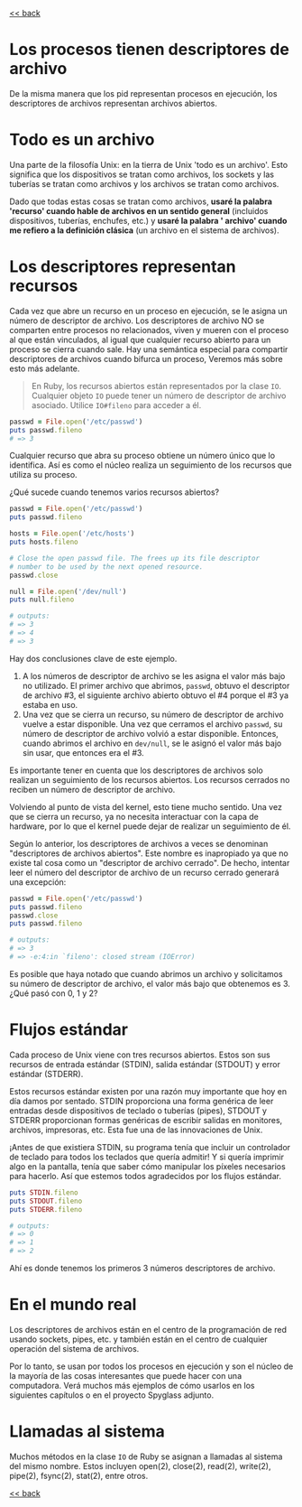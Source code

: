 [<< back](README.md)

# Los procesos tienen descriptores de archivo

De la misma manera que los pid representan procesos en ejecución, los descriptores de archivos representan archivos abiertos.

# Todo es un archivo

Una parte de la filosofía Unix: en la tierra de Unix 'todo es un archivo'. Esto significa que los dispositivos se tratan como archivos, los sockets y las tuberías se tratan como archivos y los archivos se tratan como archivos.

Dado que todas estas cosas se tratan como archivos, **usaré la palabra 'recurso' cuando hable de archivos en un sentido general** (incluidos dispositivos, tuberías, enchufes, etc.) y **usaré la palabra ' archivo' cuando me refiero a la definición clásica** (un archivo en el sistema de archivos).

# Los descriptores representan recursos

Cada vez que abre un recurso en un proceso en ejecución, se le asigna un número de descriptor de archivo. Los descriptores de archivo NO se comparten entre procesos no relacionados, viven y mueren con el proceso al que están vinculados, al igual que cualquier recurso abierto para un proceso se cierra cuando sale. Hay una semántica especial para compartir descriptores de archivos cuando bifurca un proceso, Veremos más sobre esto más adelante.

> En Ruby, los recursos abiertos están representados por la clase `IO`. Cualquier objeto `IO` puede tener un número de descriptor de archivo asociado. Utilice `IO#fileno` para acceder a él.

```ruby
passwd = File.open('/etc/passwd')
puts passwd.fileno
# => 3
```

Cualquier recurso que abra su proceso obtiene un número único que lo identifica. Así es como el núcleo realiza un seguimiento de los recursos que utiliza su proceso.

¿Qué sucede cuando tenemos varios recursos abiertos?

```ruby
passwd = File.open('/etc/passwd')
puts passwd.fileno

hosts = File.open('/etc/hosts')
puts hosts.fileno

# Close the open passwd file. The frees up its file descriptor
# number to be used by the next opened resource.
passwd.close

null = File.open('/dev/null')
puts null.fileno

# outputs:
# => 3
# => 4
# => 3
```

Hay dos conclusiones clave de este ejemplo.

1. A los números de descriptor de archivo se les asigna el valor más bajo no utilizado. El primer archivo que abrimos, `passwd`, obtuvo el descriptor de archivo #3, el siguiente archivo abierto obtuvo el #4 porque el #3 ya estaba en uso.
1. Una vez que se cierra un recurso, su número de descriptor de archivo vuelve a estar disponible. Una vez que cerramos el archivo `passwd`, su número de descriptor de archivo volvió a estar disponible. Entonces, cuando abrimos el archivo en `dev/null`, se le asignó el valor más bajo sin usar, que entonces era el #3.

Es importante tener en cuenta que los descriptores de archivos solo realizan un seguimiento de los recursos abiertos. Los recursos cerrados no reciben un número de descriptor de archivo.

Volviendo al punto de vista del kernel, esto tiene mucho sentido. Una vez que se cierra un recurso, ya no necesita interactuar con la capa de hardware, por lo que el kernel puede dejar de realizar un seguimiento de él.

Según lo anterior, los descriptores de archivos a veces se denominan "descriptores de archivos abiertos". Este nombre es inapropiado ya que no existe tal cosa como un "descriptor de archivo cerrado". De hecho, intentar leer el número del descriptor de archivo de un recurso cerrado generará una excepción:

```ruby
passwd = File.open('/etc/passwd')
puts passwd.fileno
passwd.close
puts passwd.fileno

# outputs:
# => 3
# => -e:4:in `fileno': closed stream (IOError)
```

Es posible que haya notado que cuando abrimos un archivo y solicitamos su número de descriptor de archivo, el valor más bajo que obtenemos es 3. ¿Qué pasó con 0, 1 y 2?

# Flujos estándar

Cada proceso de Unix viene con tres recursos abiertos. Estos son sus recursos de entrada estándar (STDIN), salida estándar (STDOUT) y error estándar (STDERR).

Estos recursos estándar existen por una razón muy importante que hoy en día damos por sentado. STDIN proporciona una forma genérica de leer entradas desde dispositivos de teclado o tuberías (pipes), STDOUT y STDERR proporcionan formas genéricas de escribir salidas en monitores, archivos, impresoras, etc. Esta fue una de las innovaciones de Unix.

¡Antes de que existiera STDIN, su programa tenía que incluir un controlador de teclado para todos los teclados que quería admitir! Y si quería imprimir algo en la pantalla, tenía que saber cómo manipular los píxeles necesarios para hacerlo. Así que estemos todos agradecidos por los flujos estándar.

```ruby
puts STDIN.fileno
puts STDOUT.fileno
puts STDERR.fileno

# outputs:
# => 0
# => 1
# => 2
```

Ahí es donde tenemos los primeros 3 números descriptores de archivo.

# En el mundo real

Los descriptores de archivos están en el centro de la programación de red usando sockets, pipes, etc. y también están en el centro de cualquier operación del sistema de archivos.

Por lo tanto, se usan por todos los procesos en ejecución y son el núcleo de la mayoría de las cosas interesantes que puede hacer con una computadora. Verá muchos más ejemplos de cómo usarlos en los siguientes capítulos o en el proyecto Spyglass adjunto.

# Llamadas al sistema

Muchos métodos en la clase `IO` de Ruby se asignan a llamadas al sistema del mismo nombre. Estos incluyen open(2), close(2), read(2), write(2), pipe(2), fsync(2), stat(2), entre otros.

[<< back](README.md)

